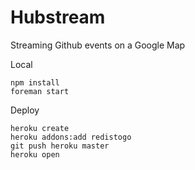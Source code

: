 Hubstream
===========

Streaming Github events on a Google Map

Local

    npm install
    foreman start

Deploy

    heroku create
    heroku addons:add redistogo
    git push heroku master
    heroku open
